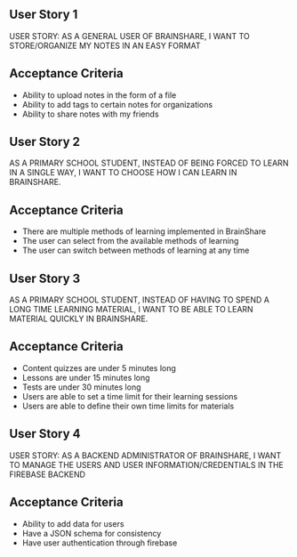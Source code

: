 ## User Story 1
USER STORY: AS A GENERAL USER OF BRAINSHARE, I WANT TO STORE/ORGANIZE MY NOTES IN AN EASY FORMAT

## Acceptance Criteria
* Ability to upload notes in the form of a file
* Ability to add tags to certain notes for organizations
* Ability to share notes with my friends

## User Story 2
AS A PRIMARY SCHOOL STUDENT, INSTEAD OF BEING FORCED TO LEARN IN A SINGLE WAY, I WANT TO CHOOSE HOW I CAN LEARN IN BRAINSHARE.

## Acceptance Criteria
* There are multiple methods of learning implemented in BrainShare
* The user can select from the available methods of learning
* The user can switch between methods of learning at any time

## User Story 3
AS A PRIMARY SCHOOL STUDENT, INSTEAD OF HAVING TO SPEND A LONG TIME LEARNING MATERIAL, I WANT TO BE ABLE TO LEARN MATERIAL QUICKLY IN BRAINSHARE.

## Acceptance Criteria
* Content quizzes are under 5 minutes long
* Lessons are under 15 minutes long
* Tests are under 30 minutes long
* Users are able to set a time limit for their learning sessions
* Users are able to define their own time limits for materials

## User Story 4
USER STORY: AS A BACKEND ADMINISTRATOR OF BRAINSHARE, I WANT TO MANAGE THE USERS AND USER INFORMATION/CREDENTIALS IN THE FIREBASE BACKEND

## Acceptance Criteria
* Ability to add data for users
* Have a JSON schema for consistency
* Have user authentication through firebase
